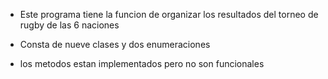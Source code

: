 - Este programa tiene la funcion de organizar los resultados del torneo de rugby de las 6 naciones

- Consta de nueve clases y dos enumeraciones

- los metodos estan implementados pero no son funcionales
